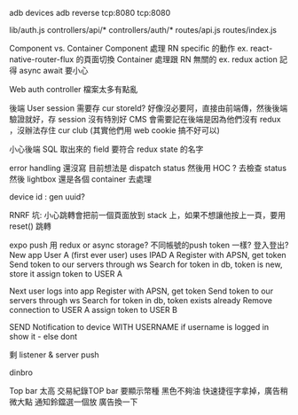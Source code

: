 adb devices
adb reverse tcp:8080 tcp:8080


lib/auth.js
controllers/api/*
controllers/auth/*
routes/api.js
routes/index.js

Component vs. Container
Component 處理 RN specific 的動作 ex. react-native-router-flux 的頁面切換
Container 處理跟 RN 無關的 ex. redux action
記得 async await 要小心

Web auth controller 檔案太多有點亂

後端 User session 需要存 cur storeId?
好像沒必要阿，直接由前端傳，然後後端驗證就好，存 session 沒有特別好
CMS 會需要記在後端是因為他們沒有 redux ，沒辦法存住 cur club (其實他們用 web cookie 搞不好可以)

小心後端 SQL 取出來的 field 要符合 redux state 的名字

error handling 還沒寫
目前想法是 dispatch status 
然後用 HOC ? 去檢查 status 然後 lightbox
還是各個 container 去處理

device id : gen uuid?

RNRF 坑: 小心跳轉會把前一個頁面放到 stack 上，如果不想讓他按上一頁，要用 reset() 跳轉

expo push 用 redux or async storage?
不同帳號的push token 一樣?
登入登出?
 New app
User A (first ever user) uses IPAD A
Register with APSN, get token
Send token to our servers through ws
Search for token in db, token is new, store it
assign token to USER A

Next user logs into app
Register with APSN, get token
Send token to our servers through ws
Search for token in db, token exists already
Remove connection to USER A
assign token to USER B

SEND Notification to device WITH USERNAME
if username is logged in show it - else dont

剩 listener & server push


dinbro

Top bar 太高
交易紀錄TOP bar 要顯示幣種
黑色不夠油
快速捷徑字拿掉，廣告稍微大點
通知鈴鐺選一個放
廣告換一下

